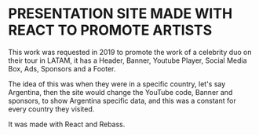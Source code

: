 # PRESENTATION SITE MADE WITH REACT TO PROMOTE ARTISTS

This work was requested in 2019 to promote the work of a celebrity duo on their tour in LATAM, it has a Header, Banner, Youtube Player, Social Media Box, Ads, Sponsors and a Footer.

The idea of this was when they were in a specific country, let's say Argentina, then the site would change the YouTube code, Banner and sponsors, to show Argentina specific data, and this was a constant for every country they visited.

It was made with React and Rebass.
